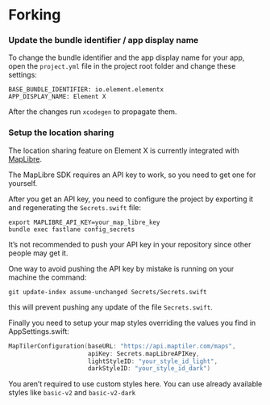 # Forking

### Update the bundle identifier / app display name

To change the bundle identifier and the app display name for your app, open the `project.yml` file in the project root folder and change these settings:

```
BASE_BUNDLE_IDENTIFIER: io.element.elementx
APP_DISPLAY_NAME: Element X
```

After the changes run `xcodegen` to propagate them.

### Setup the location sharing

The location sharing feature on Element X is currently integrated with [MapLibre](https://maplibre.org).

The MapLibre SDK requires an API key to work, so you need to get one for yourself. 

After you get an API key, you need to configure the project by exporting it and regenerating the `Secrets.swift` file:

```
export MAPLIBRE_API_KEY=your_map_libre_key
bundle exec fastlane config_secrets
```

It’s not recommended to push your API key in your repository since other people may get it. 

One way to avoid pushing the API key by mistake is running on your machine the command: 
```
git update-index assume-unchanged Secrets/Secrets.swift
``` 
this will prevent pushing any update of the file `Secrets.swift`.

Finally you need to setup your map styles overriding the values you find in AppSettings.swift:

```swift
MapTilerConfiguration(baseURL: "https://api.maptiler.com/maps",
                      apiKey: Secrets.mapLibreAPIKey,
                      lightStyleID: "your_style_id_light",
                      darkStyleID: "your_style_id_dark")
```

You aren’t required to use custom styles here. You can use already available styles like `basic-v2` and `basic-v2-dark`